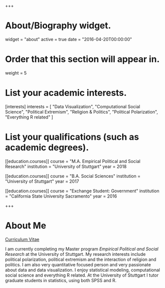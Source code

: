 +++
# About/Biography widget.
widget = "about"
active = true
date = "2016-04-20T00:00:00"

# Order that this section will appear in.
weight = 5

# List your academic interests.
[interests]
  interests = [
    "Data Visualization",
    "Computational Social Science",
    "Political Extremism",
    "Religion & Politics",
    "Political Polarization",
    "Everything R related"
  ]

# List your qualifications (such as academic degrees).
[[education.courses]]
  course = "M.A. Empirical Political and Social Research"
  institution = "University of Stuttgart"
  year = 2018

[[education.courses]]
  course = "B.A. Social Sciences"
  institution = "University of Stuttgart"
  year = 2017
 
[[education.courses]]
  course = "Exchange Student: Government"
  institution = "California State University Sacramento"
  year = 2016
 
+++

# About Me

<a href="https://docs.google.com/viewer?url=https://github.com/favstats/cv_hub/raw/master/docs/Votta_CV.pdf">Curriculum Vitae</a>

I am currently completing my Master program *Empirical Political and Social Research* at the University of Stuttgart. My research interests include political polarization, political extremism and the interaction of religion and politics. I am also very quantitative focused person and very passionate about data and data visualization. I enjoy statistical modeling, computational social science and everything R related. At the University of Stuttgart I tutor graduate students in statistics, using both SPSS and R.

